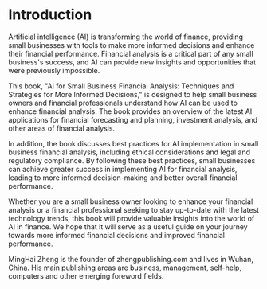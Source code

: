 # Introduction

Artificial intelligence (AI) is transforming the world of finance, providing small businesses with tools to make more informed decisions and enhance their financial performance. Financial analysis is a critical part of any small business's success, and AI can provide new insights and opportunities that were previously impossible.

This book, "AI for Small Business Financial Analysis: Techniques and Strategies for More Informed Decisions," is designed to help small business owners and financial professionals understand how AI can be used to enhance financial analysis. The book provides an overview of the latest AI applications for financial forecasting and planning, investment analysis, and other areas of financial analysis.

In addition, the book discusses best practices for AI implementation in small business financial analysis, including ethical considerations and legal and regulatory compliance. By following these best practices, small businesses can achieve greater success in implementing AI for financial analysis, leading to more informed decision-making and better overall financial performance.

Whether you are a small business owner looking to enhance your financial analysis or a financial professional seeking to stay up-to-date with the latest technology trends, this book will provide valuable insights into the world of AI in finance. We hope that it will serve as a useful guide on your journey towards more informed financial decisions and improved financial performance.

MingHai Zheng is the founder of zhengpublishing.com and lives in Wuhan, China. His main publishing areas are business, management, self-help, computers and other emerging foreword fields.

